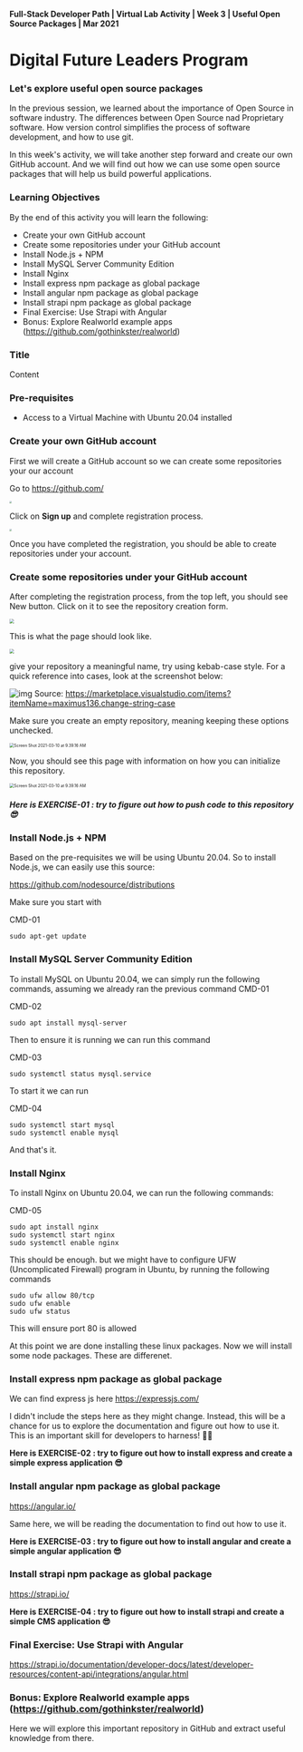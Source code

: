 **Full-Stack Developer Path | Virtual Lab Activity | Week 3 | Useful Open Source Packages | Mar 2021**

# Digital Future Leaders Program

### Let's explore useful open source packages



In the previous session, we learned about the importance of Open Source in software industry. The differences between Open Source nad Proprietary software. How version control simplifies the process of software development, and how to use git.



In this week's activity, we will take another step forward and create our own GitHub account. And we will find out how we can use some open source packages that will help us build powerful applications.

### Learning Objectives

By the end of this activity you will learn the following:

- Create your own GitHub account
- Create some repositories under your GitHub account
- Install Node.js + NPM
- Install MySQL Server Community Edition
- Install Nginx
- Install express npm package as global package
- Install angular npm package as global package
- Install strapi npm package as global package
- Final Exercise: Use Strapi with Angular
- Bonus: Explore Realworld example apps (https://github.com/gothinkster/realworld)



### Title

Content



### Pre-requisites

* Access to a Virtual Machine with Ubuntu 20.04 installed





### Create your own GitHub account

First we will create a GitHub account so we can create some repositories your our account

Go to https://github.com/

<img src="./vla_w3_assets/s_0.png" style="zoom:25%;" />

Click on **Sign up** and complete registration process.

<img src="./vla_w3_assets/s_1.png" style="zoom:25%;" />

Once you have completed the registration, you should be able to create repositories under your account.



### Create some repositories under your GitHub account

After completing the registration process, from the top left, you should see New button. Click on it to see the repository creation form.

<img src="./vla_w3_assets/s_2.png" style="zoom:50%;" />

This is what the page should look like.


<img src="./vla_w3_assets/s_3.png" style="zoom:50%;" />

give your repository a meaningful name, try using kebab-case style. For a quick reference into cases, look at the screenshot below:

![img](https://maximus136.gallerycdn.vsassets.io/extensions/maximus136/change-string-case/1.1.2/1571421328667/Microsoft.VisualStudio.Services.Icons.Default)
Source: https://marketplace.visualstudio.com/items?itemName=maximus136.change-string-case



Make sure you create an empty repository, meaning keeping these options unchecked.

<img src="./vla_w3_assets/s_5.png" alt="Screen Shot 2021-03-10 at 9.39.16 AM" style="zoom:50%;" />



Now, you should see this page with information on how you can initialize this repository.


<img src="./vla_w3_assets/s_4.png" alt="Screen Shot 2021-03-10 at 9.39.16 AM" style="zoom:50%;" />


##### Here is EXERCISE-01 : try to figure out how to push code to this repository 😎



### Install Node.js + NPM



Based on the pre-requisites we will be using Ubuntu 20.04. So to install Node.js, we can easily use this source:

https://github.com/nodesource/distributions



Make sure you start with

CMD-01

```
sudo apt-get update
```





### Install MySQL Server Community Edition

To install MySQL on Ubuntu 20.04, we can simply run the following commands, assuming we already ran the previous command CMD-01



CMD-02

```
sudo apt install mysql-server
```



Then to ensure it is running we can run this command

CMD-03

```
sudo systemctl status mysql.service
```



To start it we can run

CMD-04

```
sudo systemctl start mysql
sudo systemctl enable mysql
```

And that's it.

### Install Nginx

To install Nginx on Ubuntu 20.04, we can run the following commands:

CMD-05

```
sudo apt install nginx
sudo systemctl start nginx
sudo systemctl enable nginx
```

This should be enough. but we might have to configure UFW (Uncomplicated Firewall) program in Ubuntu, by running the following commands

```
sudo ufw allow 80/tcp
sudo ufw enable
sudo ufw status
```

This will ensure port 80 is allowed



At this point we are done installing these linux packages. Now we will install some node packages. These are differenet.

### Install express npm package as global package

We can find express js here https://expressjs.com/

I didn't include the steps here as they might change. Instead, this will be a chance for us to explore the documentation and figure out how to use it. This is an important skill for developers to harness! 👨‍💻



**Here is EXERCISE-02 : try to figure out how to install express and create a simple express application 😎**



### Install angular npm package as global package

https://angular.io/

Same here, we will be reading the documentation to find out how to use it.



**Here is EXERCISE-03 : try to figure out how to install angular and create a simple angular application 😎**



### Install strapi npm package as global package

https://strapi.io/



**Here is EXERCISE-04 : try to figure out how to install strapi and create a simple CMS application 😎** 

### Final Exercise: Use Strapi with Angular


https://strapi.io/documentation/developer-docs/latest/developer-resources/content-api/integrations/angular.html





### Bonus: Explore Realworld example apps (https://github.com/gothinkster/realworld)

Here we will explore this important repository in GitHub and extract useful knowledge from there.